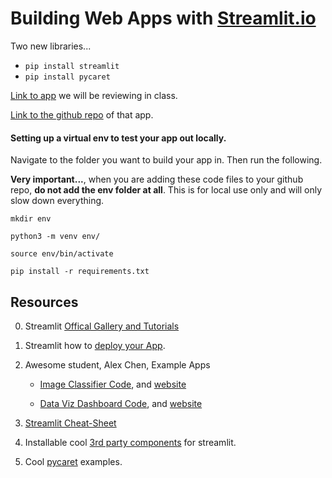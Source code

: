 # Building Web Apps with [Streamlit.io](https://streamlit.io/) 

Two new libraries...
* `pip install streamlit`
* `pip install pycaret`

[Link to app](https://zd123-streamlit-test-app-home-uq8qo8.streamlit.app/) we will be reviewing in class.

[Link to the github repo](https://github.com/zd123/streamlit-test-app) of that app. 

#### Setting up a virtual env to test your app out locally.
Navigate to the folder you want to build your app in. Then run the following.  

**Very important...**, when you are adding these code files to your github repo, **do not add the env folder at all**.  This is for local use only and will only slow down everything. 

```
mkdir env

python3 -m venv env/

source env/bin/activate

pip install -r requirements.txt
```

## Resources

0. Streamlit [Offical Gallery and Tutorials](https://streamlit.io/gallery)

0. Streamlit how to [deploy your App](https://docs.streamlit.io/streamlit-cloud/get-started/deploy-an-app). 

0. Awesome student, Alex Chen, Example Apps
	* [Image Classifier Code](https://github.com/112523chen/Image-Classification-App), and [website](https://112523chen-image-classification-dem0.streamlitapp.com/)

	* [Data Viz Dashboard Code](https://github.com/112523chen/NYC-Airbnb-Data-Visualization-App), and [website](https://112523chen-nyc-airbnb-data-visualization-dem0.streamlitapp.com/)

0. [Streamlit Cheat-Sheet](https://docs.streamlit.io/library/cheatsheet)

1. Installable cool [3rd party components](https://streamlit.io/components) for streamlit.

2. Cool [pycaret](https://github.com/pycaret/pycaret/tree/master/examples) examples.